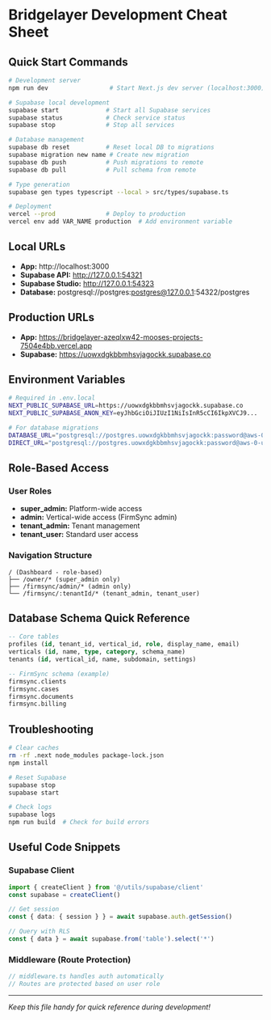 # Bridgelayer Development Cheat Sheet

## Quick Start Commands

```bash
# Development server
npm run dev                 # Start Next.js dev server (localhost:3000)

# Supabase local development
supabase start             # Start all Supabase services
supabase status            # Check service status
supabase stop              # Stop all services

# Database management
supabase db reset          # Reset local DB to migrations
supabase migration new name # Create new migration
supabase db push           # Push migrations to remote
supabase db pull           # Pull schema from remote

# Type generation
supabase gen types typescript --local > src/types/supabase.ts

# Deployment
vercel --prod              # Deploy to production
vercel env add VAR_NAME production  # Add environment variable
```

## Local URLs

- **App:** http://localhost:3000
- **Supabase API:** http://127.0.0.1:54321
- **Supabase Studio:** http://127.0.0.1:54323
- **Database:** postgresql://postgres:postgres@127.0.0.1:54322/postgres

## Production URLs

- **App:** https://bridgelayer-azeqlxw42-mooses-projects-7504e4bb.vercel.app
- **Supabase:** https://uowxdgkbbmhsvjagockk.supabase.co

## Environment Variables

```bash
# Required in .env.local
NEXT_PUBLIC_SUPABASE_URL=https://uowxdgkbbmhsvjagockk.supabase.co
NEXT_PUBLIC_SUPABASE_ANON_KEY=eyJhbGciOiJIUzI1NiIsInR5cCI6IkpXVCJ9...

# For database migrations
DATABASE_URL="postgresql://postgres.uowxdgkbbmhsvjagockk:password@aws-0-us-east-2.pooler.supabase.com:6543/postgres?pgbouncer=true"
DIRECT_URL="postgresql://postgres.uowxdgkbbmhsvjagockk:password@aws-0-us-east-2.pooler.supabase.com:5432/postgres"
```

## Role-Based Access

### User Roles
- **super_admin:** Platform-wide access
- **admin:** Vertical-wide access (FirmSync admin)
- **tenant_admin:** Tenant management
- **tenant_user:** Standard user access

### Navigation Structure
```
/ (Dashboard - role-based)
├── /owner/* (super_admin only)
├── /firmsync/admin/* (admin only)
└── /firmsync/:tenantId/* (tenant_admin, tenant_user)
```

## Database Schema Quick Reference

```sql
-- Core tables
profiles (id, tenant_id, vertical_id, role, display_name, email)
verticals (id, name, type, category, schema_name)
tenants (id, vertical_id, name, subdomain, settings)

-- FirmSync schema (example)
firmsync.clients
firmsync.cases
firmsync.documents
firmsync.billing
```

## Troubleshooting

```bash
# Clear caches
rm -rf .next node_modules package-lock.json
npm install

# Reset Supabase
supabase stop
supabase start

# Check logs
supabase logs
npm run build  # Check for build errors
```

## Useful Code Snippets

### Supabase Client
```typescript
import { createClient } from '@/utils/supabase/client'
const supabase = createClient()

// Get session
const { data: { session } } = await supabase.auth.getSession()

// Query with RLS
const { data } = await supabase.from('table').select('*')
```

### Middleware (Route Protection)
```typescript
// middleware.ts handles auth automatically
// Routes are protected based on user role
```

---

*Keep this file handy for quick reference during development!*
